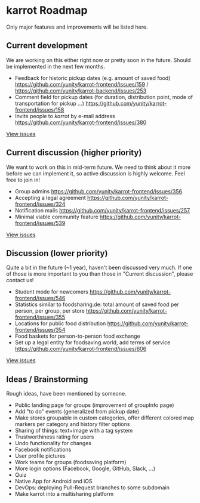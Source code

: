 # karrot Roadmap

Only major features and improvements will be listed here.

## Current development

We are working on this either right now or pretty soon in the future. Should be implemented in the next few months.

- Feedback for historic pickup dates (e.g. amount of saved food) https://github.com/yunity/karrot-frontend/issues/159 / https://github.com/yunity/karrot-backend/issues/253
- Comment field for pickup dates (for duration, distribution point, mode of transportation for pickup ...) https://github.com/yunity/karrot-frontend/issues/158
- Invite people to _karrot_ by e-mail address https://github.com/yunity/karrot-frontend/issues/380

[View issues](https://github.com/yunity/karrot-frontend/milestone/11)

## Current discussion (higher priority)

We want to work on this in mid-term future. We need to think about it more before we can implement it, so active discussion is highly welcome. Feel free to join in!

- Group admins https://github.com/yunity/karrot-frontend/issues/356
- Accepting a legal agreement https://github.com/yunity/karrot-frontend/issues/324
- Notification mails https://github.com/yunity/karrot-frontend/issues/257
- Minimal viable community feature https://github.com/yunity/karrot-frontend/issues/539

[View issues](https://github.com/yunity/karrot-frontend/milestone/9)

## Discussion (lower priority)

Quite a bit in the future (~1 year), haven't been discussed very much. If one of those is more important to you than those in "Current discussion", please contact us!

- Student mode for newcomers https://github.com/yunity/karrot-frontend/issues/546
- Statistics similar to foodsharing.de: total amount of  saved food per person, per group, per store https://github.com/yunity/karrot-frontend/issues/355
- Locations for public food distribution https://github.com/yunity/karrot-frontend/issues/354
- Food baskets for person-to-person food exchange
- Set up a legal entity for foodsaving.world, add terms of service https://github.com/yunity/karrot-frontend/issues/606

[View issues](https://github.com/yunity/karrot-frontend/milestone/10)

## Ideas / Brainstorming

Rough ideas, have been mentioned by someone.

- Public landing page for groups (improvement of groupInfo page)
- Add "to do" events (generalized from pickup date)
- Make stores groupable in custom categories, offer different colored map markers per category and history filter options
- Sharing of things: text+image with a tag system
- Trustworthiness rating for users
- Undo functionality for changes
- Facebook notifications
- User profile pictures
- Work teams for groups (foodsaving platform)
- More login options (Facebook, Google, GitHub, Slack, ...)
- Quiz
- Native App for Android and iOS
- DevOps: deploying Pull-Request branches to some subdomain
- Make karrot into a multisharing platform
